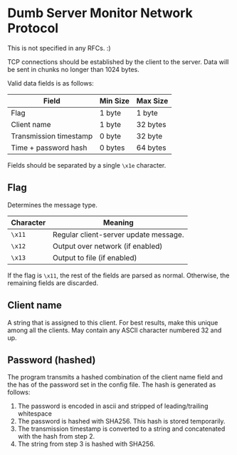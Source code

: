 # Dumb Server Monitor Network Protocol

This is not specified in any RFCs. :)

TCP connections should be established by the client to the server.  Data will be sent
in chunks no longer than 1024 bytes.

Valid data fields is as follows:

| Field    | Min Size | Max Size|
| -------- | ------------ | ------- |
| Flag | 1 byte | 1 byte |
| Client name | 1 byte | 32 bytes |
| Transmission timestamp | 0 byte | 32 byte |
| Time + password hash | 0 bytes | 64 bytes |

Fields should be separated by a single `\x1e` character.

## Flag

Determines the message type.

| Character | Meaning |
| --------- | ------- |
| `\x11`    | Regular client-server update message. |
| `\x12`    | Output over network (if enabled) |
| `\x13`    | Output to file (if enabled) |

If the flag is `\x11`, the rest of the fields are parsed as normal.
Otherwise, the remaining fields are discarded.

## Client name

A string that is assigned to this client.  For best results, make this unique among 
all the clients.  May contain any ASCII character numbered 32 and up.

## Password (hashed)

The program transmits a hashed combination of the client name field and the
has of the password set in the config file.  The hash is generated as follows:

1. The password is encoded in ascii and stripped of leading/trailing whitespace
2. The password is hashed with SHA256.  This hash is stored temporarily.
3. The transmission timestamp is converted to a string and concatenated with the hash from step 2.
4. The string from step 3 is hashed with SHA256.

